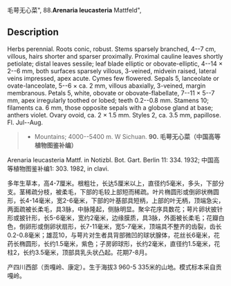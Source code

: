 毛萼无心菜",
88.**Arenaria leucasteria** Mattfeld",

## Description
Herbs perennial. Roots conic, robust. Stems sparsely branched, 4--7 cm, villous, hairs shorter and sparser proximally. Proximal cauline leaves shortly petiolate; distal leaves sessile; leaf blade elliptic or obovate-elliptic, 4--14 × 2--6 mm, both surfaces sparsely villous, 3-veined, midvein raised, lateral veins impressed, apex acute. Cymes few flowered. Sepals 5, lanceolate or ovate-lanceolate, 5--6 × ca. 2 mm, villous abaxially, 3-veined, margin membranous. Petals 5, white, obovate or obovate-flabellate, 7--11 × 5--7 mm, apex irregularly toothed or lobed; teeth 0.2--0.8 mm. Stamens 10; filaments ca. 6 mm, those opposite sepals with a globose gland at base; anthers violet. Ovary ovoid, ca. 2 × 1.5 mm. Styles 2, ca. 3.5 mm, papillose. Fl. Jul--Aug.

> * Mountains; 4000--5400 m. W Sichuan.
**90. 毛萼无心菜（中国高等植物图鉴补编）**

Arenaria leucasteria Mattf. in Notizbl. Bot. Gart. Berlin 11: 334. 1932; 中国高等植物图鉴补编1: 303. 1982, in clavi.

多年生草本，高4-7厘米。根粗壮，长达5厘米以上，直径约5毫米，多头，下部分支。茎稀疏分枝，被柔毛，下部的毛较上部短而稀疏。叶片椭圆形或倒卵状椭圆形，长4-14毫米，宽2-6毫米，下部的叶基部具短柄，上部的叶无柄，顶端急尖，两面疏被长柔毛，具3脉，中脉隆起，侧脉明显。聚伞花序具数花；萼片卵状披针形或披针形，长5-6毫米，宽约2毫米，边缘膜质，具3脉，外面被长柔毛；花瓣白色，倒卵形或倒卵状扇形，长7-11毫米，宽5-7毫米，顶端具不整齐的齿裂，齿长0.2-0.8毫米；雄蕊10，与萼片对生者具背部微凹的球状腺体，花丝长6毫米，花药长椭圆形，长约1.5毫米，紫色；子房卵球形，长约2毫米，直径约1.5毫米，花柱2，长约3.5毫米，顶部具乳头状凸起。花期7-8月。

产四川西部（贡嘎岭、康定）。生于海拔3 960-5 335米的山地。模式标本采自贡嘎岭。
